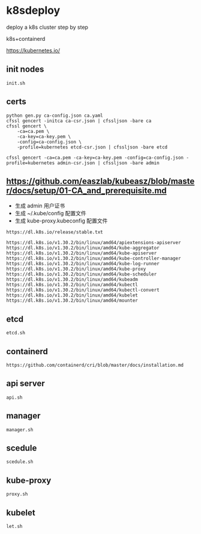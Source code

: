 # k8sdeploy
deploy a k8s cluster step by step


k8s+containerd


https://kubernetes.io/

## init nodes

```
init.sh
```

## certs
```
python gen.py ca-config.json ca.yaml
cfssl gencert -initca ca-csr.json | cfssljson -bare ca
cfssl gencert \
    -ca=ca.pem \
    -ca-key=ca-key.pem \
    -config=ca-config.json \
    -profile=kubernetes etcd-csr.json | cfssljson -bare etcd

cfssl gencert -ca=ca.pem -ca-key=ca-key.pem -config=ca-config.json -profile=kubernetes admin-csr.json | cfssljson -bare admin

```
## https://github.com/easzlab/kubeasz/blob/master/docs/setup/01-CA_and_prerequisite.md
* 生成 admin 用户证书
* 生成 ~/.kube/config 配置文件
* 生成 kube-proxy.kubeconfig 配置文件


```
https://dl.k8s.io/release/stable.txt

https://dl.k8s.io/v1.30.2/bin/linux/amd64/apiextensions-apiserver
https://dl.k8s.io/v1.30.2/bin/linux/amd64/kube-aggregator
https://dl.k8s.io/v1.30.2/bin/linux/amd64/kube-apiserver
https://dl.k8s.io/v1.30.2/bin/linux/amd64/kube-controller-manager
https://dl.k8s.io/v1.30.2/bin/linux/amd64/kube-log-runner
https://dl.k8s.io/v1.30.2/bin/linux/amd64/kube-proxy
https://dl.k8s.io/v1.30.2/bin/linux/amd64/kube-scheduler
https://dl.k8s.io/v1.30.2/bin/linux/amd64/kubeadm
https://dl.k8s.io/v1.30.2/bin/linux/amd64/kubectl
https://dl.k8s.io/v1.30.2/bin/linux/amd64/kubectl-convert
https://dl.k8s.io/v1.30.2/bin/linux/amd64/kubelet
https://dl.k8s.io/v1.30.2/bin/linux/amd64/mounter
```

## etcd
```
etcd.sh
```

## containerd
```
https://github.com/containerd/cri/blob/master/docs/installation.md
```
## api server
```
api.sh
```

## manager
```
manager.sh
```

## scedule
```
scedule.sh
```

## kube-proxy
```
proxy.sh
```

## kubelet
```
let.sh
```